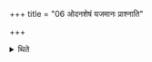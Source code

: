 +++
title = "06 ओदनशेषं यजमानः प्राश्नाति"

+++

<details><summary>थिते</summary>

ओदनशेषं यजमानः प्राश्नाति ६
</details>
